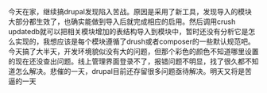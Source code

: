 今天在家，继续搞drupal发现陷入苦战。原因是采用了新工具，发现导入的模块大部分都生效了，也确实能做到导入后就完成相应的启用。然后调用crush updatedb就可以把相关模块增加的表结构导入到模块中，暂时还没有分析它是怎么实现的，我想应该是每个模块遵循了drush或者composer的一些默认规范吧。今天搞了大半天，开发环境貌似没有大的问题，但那个彩色的颜色不知道哪里设置的现在还没查出问题。线上管理界面登录不了，报错问题不明显，找了很久都不知道怎么解决。悲催的一天，drupal目前还存留很多问题亟待解决。明天又将是苦逼的一天
